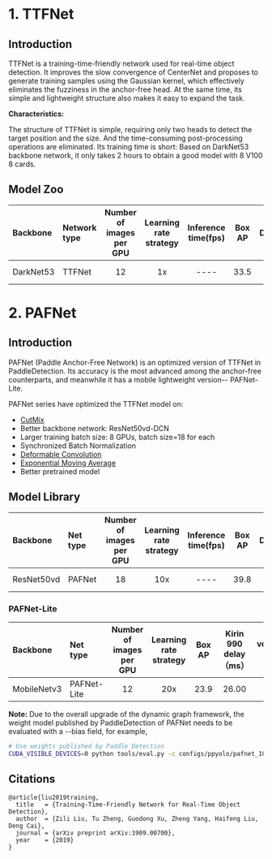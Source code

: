 # 1. TTFNet

## Introduction

TTFNet is a training-time-friendly network used for real-time object detection. It improves the slow convergence of CenterNet and proposes to generate training samples using the Gaussian kernel, which effectively eliminates the fuzziness in the anchor-free head. At the same time, its simple and lightweight structure also makes it easy to expand the task.


**Characteristics:**

The structure of TTFNet is simple, requiring only two heads to detect the target position and the size. And the time-consuming post-processing operations are eliminated.
Its training time is short: Based on DarkNet53 backbone network, it only takes 2 hours to obtain a good model with 8 V100 8 cards.

## Model Zoo

| Backbone  | Network type | Number of images per GPU | Learning rate strategy | Inference time(fps) | Box AP |                                     Download                                     |                                                       Configuration file                                                       |
| :-------- | :----------- | :----------------------: | :--------------------: | :-----------------: | :----: | :------------------------------------------------------------------------------: | :----------------------------------------------------------------------------------------------------------------------------: |
| DarkNet53 | TTFNet       |            12            |           1x           |        ----         |  33.5  | [Link](https://paddledet.bj.bcebos.com/models/ttfnet_darknet53_1x_coco.pdparams) | [Configuration file](https://github.com/PaddlePaddle/PaddleDetection/tree/release/2.3/configs/ttfnet/ttfnet_darknet53_1x_coco.yml) |





# 2. PAFNet

## Introduction

PAFNet (Paddle Anchor-Free Network) is an optimized version of TTFNet in PaddleDetection. Its accuracy is the most advanced among the anchor-free counterparts, and meanwhile it has a mobile lightweight version-- PAFNet-Lite.

PAFNet series have optimized the TTFNet model on:

- [CutMix](https://arxiv.org/abs/1905.04899)
- Better backbone network: ResNet50vd-DCN
- Larger training batch size: 8 GPUs, batch size=18 for each
- Synchronized Batch Normalization
- [Deformable Convolution](https://arxiv.org/abs/1703.06211)
- [Exponential Moving Average](https://www.investopedia.com/terms/e/ema.asp)
- Better pretrained model


## Model Library

| Backbone   | Net type | Number of images per GPU | Learning rate strategy | Inference time(fps) | Box AP |                                Download                                 |                                                  Configuration file                                                   |
| :--------- | :------- | :----------------------: | :--------------------: | :-----------------: | :----: | :---------------------------------------------------------------------: | :-------------------------------------------------------------------------------------------------------------------: |
| ResNet50vd | PAFNet   |            18            |          10x           |        ----         |  39.8  | [Link](https://paddledet.bj.bcebos.com/models/pafnet_10x_coco.pdparams) | [Configuration file](https://github.com/PaddlePaddle/PaddleDetection/tree/release/2.3/configs/ttfnet/pafnet_10x_coco.yml) |



### PAFNet-Lite

| Backbone    | Net type    | Number of images per GPU | Learning rate strategy | Box AP | Kirin 990 delay（ms） | volume（M） |                                         Download                                          |                                                           Configuration file                                                            |
| :---------- | :---------- | :----------------------: | :--------------------: | :----: | :-------------------: | :---------: | :---------------------------------------------------------------------------------------: | :-------------------------------------------------------------------------------------------------------------------------------------: |
| MobileNetv3 | PAFNet-Lite |            12            |          20x           |  23.9  |         26.00         |     14      | [Link](https://paddledet.bj.bcebos.com/models/pafnet_lite_mobilenet_v3_20x_coco.pdparams) | [Configuration file](https://github.com/PaddlePaddle/PaddleDetection/tree/release/2.3/configs/ttfnet/pafnet_lite_mobilenet_v3_20x_coco.yml) |

**Note:** Due to the overall upgrade of the dynamic graph framework, the weight model published by PaddleDetection of PAFNet needs to be evaluated with a --bias field, for example,

```bash
# Use weights published by Paddle Detection
CUDA_VISIBLE_DEVICES=0 python tools/eval.py -c configs/ppyolo/pafnet_10x_coco.yml -o weights=https://paddledet.bj.bcebos.com/models/pafnet_10x_coco.pdparams --bias
```

## Citations
```
@article{liu2019training,
  title   = {Training-Time-Friendly Network for Real-Time Object Detection},
  author  = {Zili Liu, Tu Zheng, Guodong Xu, Zheng Yang, Haifeng Liu, Deng Cai},
  journal = {arXiv preprint arXiv:1909.00700},
  year    = {2019}
}
```
